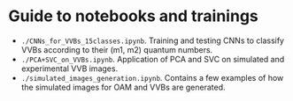 # Guide to notebooks and trainings

- `./CNNs_for_VVBs_15classes.ipynb`. Training and testing CNNs to classify VVBs according to their (m1, m2) quantum numbers.
- `./PCA+SVC_on_VVBs.ipynb`. Application of PCA and SVC on simulated and experimental VVB images.
- `./simulated_images_generation.ipynb`. Contains a few examples of how the simulated images for OAM and VVBs are generated.
